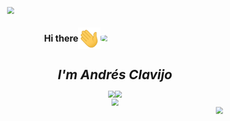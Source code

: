 <!-- GIF -->

<div align="left">
  <img src='https://media3.giphy.com/media/UVG0BN8TOMKkPOJS6e/giphy.gif?cid=790b7611e15acf0f8390fe59223229edfee83442d3e5e869&rid=giphy.gif&ct=s' width='100'>
</div>

<!-- GIF -->

<div>
    <h2 style="display: flex; align-items: center; justify-content: center;">Hi there <img src="https://raw.githubusercontent.com/ABSphreak/ABSphreak/master/gifs/Hi.gif" height="50px" />
      <img style="border-radius: 20%" src="https://media4.giphy.com/media/juua9i2c2fA0AIp2iq/giphy.gif?cid=ecf05e47elll2mcz6fnf0tihi6tn2lg6rdr0wiji0qu6ovl8&ep=v1_gifs_related&rid=giphy.gif&ct=s" width="200">
    </h2>
</div>

<h1 align="center" style="font-size: 30px; font-weight=bold"><em>I'm Andrés Clavijo</em></h1>

<!-- BOTONES -->

<div> 
  <div style="display: flex; align-items: center; justify-content: center;">
    <a href="https://www.linkedin.com/in/andywclav/">
      <img src="https://img.shields.io/badge/-LinkedIn-%230077B5?style=for the-badge&logo=linkedin&logoColor=white" width="110">
    </a>
    <a href="https://github.com/AndywClav">
      <img src="https://img.shields.io/badge/GitHub-100000?style=for-the-badge&logo=github&logoColor=white" width="110">
    </a>
  </div>

  <!-- GIF -->

  <div style="display: inline_block" align="center">
    <img src="https://media1.giphy.com/media/S5uMJDmtnATLbjjw3h/giphy.gif?cid=ecf05e477qpfeplxetmpdxrapgm33dfc91t6kj5p3kyf9l0u&ep=v1_gifs_search&rid=giphy.gif&ct=g" width="100">
  </div>
</div>

<!-- GIF -->

<div align="right">
  <img src='https://media3.giphy.com/media/UVG0BN8TOMKkPOJS6e/giphy.gif?cid=790b7611e15acf0f8390fe59223229edfee83442d3e5e869&rid=giphy.gif&ct=s' width='100'>
</div>